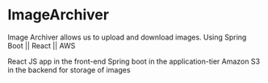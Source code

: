 # ImageArchiver
Image Archiver allows us to upload and download images.  Using Spring Boot || React || AWS

React JS app in the front-end
Spring boot in the application-tier
Amazon S3 in the backend for storage of images